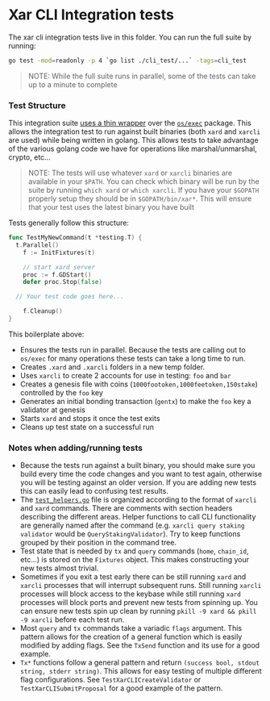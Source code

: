 # Xar CLI Integration tests

The xar cli integration tests live in this folder. You can run the full suite by running:

```bash
go test -mod=readonly -p 4 `go list ./cli_test/...` -tags=cli_test
```

> NOTE: While the full suite runs in parallel, some of the tests can take up to a minute to complete

### Test Structure

This integration suite [uses a thin wrapper](https://godoc.org/github.com/cosmos/cosmos-sdk/tests) over the [`os/exec`](https://golang.org/pkg/os/exec/) package. This allows the integration test to run against built binaries (both `xard` and `xarcli` are used) while being written in golang. This allows tests to take advantage of the various golang code we have for operations like marshal/unmarshal, crypto, etc...

> NOTE: The tests will use whatever `xard` or `xarcli` binaries are available in your `$PATH`. You can check which binary will be run by the suite by running `which xard` or `which xarcli`. If you have your `$GOPATH` properly setup they should be in `$GOPATH/bin/xar*`. This will ensure that your test uses the latest binary you have built

Tests generally follow this structure:

```go
func TestMyNewCommand(t *testing.T) {
  t.Parallel()
	f := InitFixtures(t)

	// start xard server
	proc := f.GDStart()
	defer proc.Stop(false)

  // Your test code goes here...

	f.Cleanup()
}
```

This boilerplate above:

- Ensures the tests run in parallel. Because the tests are calling out to `os/exec` for many operations these tests can take a long time to run.
- Creates `.xard` and `.xarcli` folders in a new temp folder.
- Uses `xarcli` to create 2 accounts for use in testing: `foo` and `bar`
- Creates a genesis file with coins (`1000footoken,1000feetoken,150stake`) controlled by the `foo` key
- Generates an initial bonding transaction (`gentx`) to make the `foo` key a validator at genesis
- Starts `xard` and stops it once the test exits
- Cleans up test state on a successful run

### Notes when adding/running tests

- Because the tests run against a built binary, you should make sure you build every time the code changes and you want to test again, otherwise you will be testing against an older version. If you are adding new tests this can easily lead to confusing test results.
- The [`test_helpers.go`](./test_helpers.go) file is organized according to the format of `xarcli` and `xard` commands. There are comments with section headers describing the different areas. Helper functions to call CLI functionality are generally named after the command (e.g. `xarcli query staking validator` would be `QueryStakingValidator`). Try to keep functions grouped by their position in the command tree.
- Test state that is needed by `tx` and `query` commands (`home`, `chain_id`, etc...) is stored on the `Fixtures` object. This makes constructing your new tests almost trivial.
- Sometimes if you exit a test early there can be still running `xard` and `xarcli` processes that will interrupt subsequent runs. Still running `xarcli` processes will block access to the keybase while still running `xard` processes will block ports and prevent new tests from spinning up. You can ensure new tests spin up clean by running `pkill -9 xard && pkill -9 xarcli` before each test run.
- Most `query` and `tx` commands take a variadic `flags` argument. This pattern allows for the creation of a general function which is easily modified by adding flags. See the `TxSend` function and its use for a good example.
- `Tx*` functions follow a general pattern and return `(success bool, stdout string, stderr string)`. This allows for easy testing of multiple different flag configurations. See `TestXarCLICreateValidator` or `TestXarCLISubmitProposal` for a good example of the pattern.
